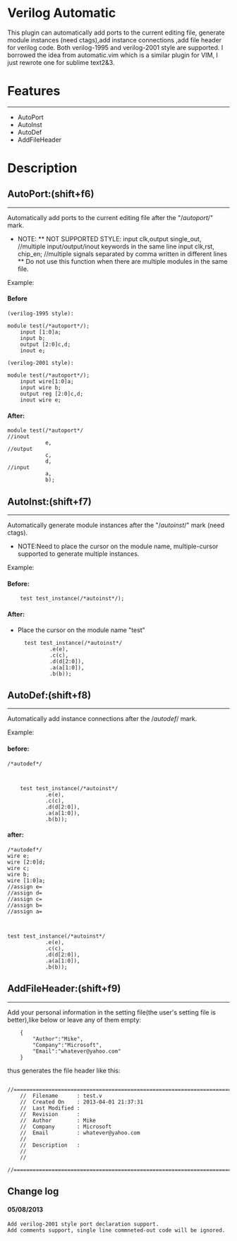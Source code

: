 Verilog Automatic
====================
This plugin can automatically add ports to the current editing file,  generate module instances (need ctags),add instance connections ,add file header for verilog code. Both verilog-1995 and verilog-2001 style are supported.
I borrowed the idea from automatic.vim which is a similar plugin for VIM, I just rewrote one for sublime text2&3.

# Features
***********
* AutoPort
* AutoInst
* AutoDef
* AddFileHeader


# Description


## AutoPort:(shift+f6)
*******************
Automatically add ports to the current editing file after the "/*autoport*/" mark.

* NOTE:
    ** NOT SUPPORTED STYLE:
        input clk,output single_out,   //multiple input/output/inout keywords in the same line
        input clk,rst,
        chip_en;                       //multiple signals separated by comma written in different lines
    ** Do not use this function when there are multiple modules in the same file.

Example:

#### Before

    (verilog-1995 style):

    module test(/*autoport*/);
        input [1:0]a;
        input b;
        output [2:0]c,d;
        inout e;

    (verilog-2001 style):

    module test(/*autoport*/);
        input wire[1:0]a;
        input wire b;
        output reg [2:0]c,d;
        inout wire e;

#### After:

    module test(/*autoport*/
    //inout
                e,
    //output
                c,
                d,
    //input
                a,
                b);


## AutoInst:(shift+f7)
*******************
Automatically generate module instances after the "/*autoinst*/" mark (need ctags).

* NOTE:Need to place the cursor on the module name, multiple-cursor supported to generate multiple instances.

Example:

#### Before:
        test test_instance(/*autoinst*/);

#### After:
* Place the cursor on the module name "test"

        test test_instance(/*autoinst*/
                .e(e),
                .c(c),
                .d(d[2:0]),
                .a(a[1:0]),
                .b(b));



## AutoDef:(shift+f8)
******************
Automatically add instance connections after the /*autodef*/ mark.

Example:
#### before:

    /*autodef*/



        test test_instance(/*autoinst*/
                .e(e),
                .c(c),
                .d(d[2:0]),
                .a(a[1:0]),
                .b(b));
#### after:

    /*autodef*/
    wire e;
    wire [2:0]d;
    wire c;
    wire b;
    wire [1:0]a;
    //assign e=
    //assign d=
    //assign c=
    //assign b=
    //assign a=



    test test_instance(/*autoinst*/
                .e(e),
                .c(c),
                .d(d[2:0]),
                .a(a[1:0]),
                .b(b));


## AddFileHeader:(shift+f9)
************************
Add your personal information in the setting file(the user's setting file is better),like below or leave any of them empty:

        {
            "Author":"Mike",
            "Company":"Microsoft",
            "Email":"whatever@yahoo.com"
        }
thus generates the file header like this:

       //==================================================================================================
        //  Filename      : test.v
        //  Created On    : 2013-04-01 21:37:31
        //  Last Modified : 
        //  Revision      : 
        //  Author        : Mike
        //  Company       : Microsoft
        //  Email         : whatever@yahoo.com
        //
        //  Description   : 
        //
        //
        //==================================================================================================

## Change log

#### 05/08/2013 
    Add verilog-2001 style port declaration support.
    Add comments support, single line commneted-out code will be ignored.